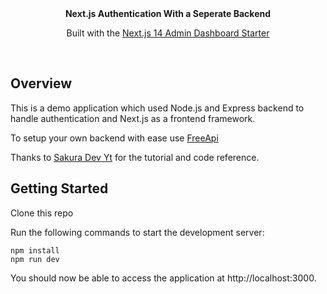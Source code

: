 <picture>
  <source media="(prefers-color-scheme: dark)" srcset="https://user-images.githubusercontent.com/9113740/201498864-2a900c64-d88f-4ed4-b5cf-770bcb57e1f5.png">
  <source media="(prefers-color-scheme: light)" srcset="https://user-images.githubusercontent.com/9113740/201498152-b171abb8-9225-487a-821c-6ff49ee48579.png">
</picture>

<div align="center"><strong>Next.js Authentication With a Seperate Backend</strong></div>
<div align="center">

Built with the [Next.js 14 Admin Dashboard Starter](https://next-shadcn-dashboard-starter.vercel.app)

</div>
<br />

## Overview

This is a demo application which used Node.js and Express backend to handle authentication and Next.js as a frontend framework.

To setup your own backend with ease use [FreeApi](https://github.com/hiteshchoudhary/apihub)

Thanks to [Sakura Dev Yt](https://github.com/vahid-nejad/NestJS-NextJS-Authentication-Turborepo) for the tutorial and code reference.

                                                                                                
## Getting Started

Clone this repo

Run the following commands to start the development server:

```
npm install
npm run dev
```

You should now be able to access the application at http://localhost:3000.
